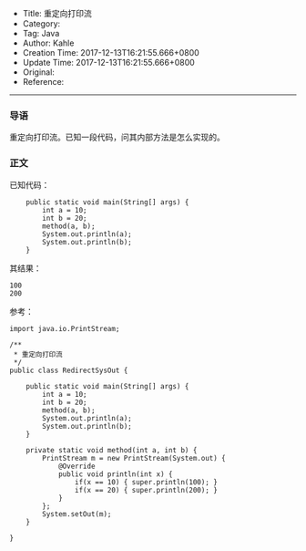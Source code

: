 - Title: 重定向打印流
- Category:
- Tag: Java
- Author: Kahle
- Creation Time: 2017-12-13T16:21:55.666+0800
- Update Time: 2017-12-13T16:21:55.666+0800
- Original:
- Reference:

---


### 导语

重定向打印流。已知一段代码，问其内部方法是怎么实现的。


### 正文

已知代码：

```
    public static void main(String[] args) {
        int a = 10;
        int b = 20;
        method(a, b);
        System.out.println(a);
        System.out.println(b);
    }
```

其结果：

```
100
200
```

参考：

```
import java.io.PrintStream;

/**
 * 重定向打印流
 */
public class RedirectSysOut {

    public static void main(String[] args) {
        int a = 10;
        int b = 20;
        method(a, b);
        System.out.println(a);
        System.out.println(b);
    }

    private static void method(int a, int b) {
        PrintStream m = new PrintStream(System.out) {
            @Override
            public void println(int x) {
                if(x == 10) { super.println(100); }
                if(x == 20) { super.println(200); }
            }
        };
        System.setOut(m);
    }

}
```



